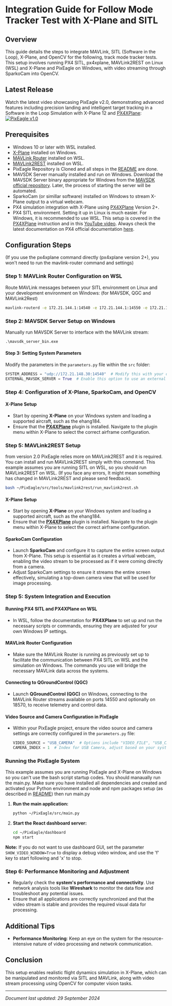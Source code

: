 
# Integration Guide for Follow Mode Tracker Test with X-Plane and SITL

## Overview
This guide details the steps to integrate MAVLink, SITL (Software in the Loop), X-Plane, and OpenCV for the following, track mode tracker tests. This setup involves running PX4 SITL, px4xplane, MAVLink2REST on Linux (WSL) and X-Plane and PixEagle on Windows, with video streaming through SparkoCam into OpenCV.

## Latest Release
Watch the latest video showcasing PixEagle v2.0, demonstrating advanced features including precision landing and intelligent target tracking in a Software in the Loop Simulation with X-Plane 12 and [PX4XPlane](https://github.com/alireza787b/px4xplane):
[![PixEagle v1.0](https://github.com/user-attachments/assets/4acd965b-34c1-456e-be70-d4cc7f26eddb)](https://youtu.be/hw5MU0mPx2I)


## Prerequisites
- Windows 10 or later with WSL installed.
- [X-Plane](https://www.x-plane.com/desktop/try-it/) installed on Windows.
- [MAVLink Router](https://github.com/mavlink/mavlink2rest) installed on WSL.
- [MAVLink2REST](https://github.com/mavlimvnk-router/mavlink-router) installed on WSL.
- PixEagle Repository is Cloned and all steps in the [README](https://github.com/alireza787b/PixEagle/blob/main/README.md) are done.
- MAVSDK Server manually installed and run on Windows. Download the MAVSDK Server binary appropriate for Windows from the [MAVSDK official repository](https://github.com/mavlink/MAVSDK/releases). Later, the process of starting the server will be automated.
- SparkoCam (or simillar software) installed on Windows to stream X-Plane output to a virtual webcam.
- PX4 simulation integration with X-Plane using [PX4XPlane](https://github.com/alireza787b/px4xplane) Version 2+.
- PX4 SITL environment. Setting it up in Linux is much easier. For Windows, it is recommended to use WSL. This setup is covered in the [PX4XPlane](https://github.com/alireza787b/px4xplane) instruction and in this [YouTube video](https://www.youtube.com/watch?v=iVU8ZNoMn_U). Always check the latest documentation on PX4 official documentation [here](https://docs.px4.io/main/en/dev_setup/dev_env_windows_wsl.html).


## Configuration Steps
(If you use the px4xplane command directly (px4xplane version 2+), you won't need to run the mavlink-router command and settings)
### Step 1: MAVLink Router Configuration on WSL
Route MAVLink messages between your SITL environment on Linux and your development environment on Windows: (for MAVSDK, QGC and MAVLink2Rest)

```bash
mavlink-routerd -e 172.21.144.1:14540 -e 172.21.144.1:14550 -e 172.21.144.1:14569 -e 127.0.0.1:14569 0.0.0.0:14550
```

### Step 2: MAVSDK Server Setup on Windows
Manually run MAVSDK Server to interface with the MAVLink stream:

```cmd
.\mavsdk_server_bin.exe
```
#### Step 3: Setting System Parameters
Modify the parameters in the `parameters.py` file within the `src` folder:

```python
SYSTEM_ADDRESS = "udp://172.21.148.30:14540"  # Modify this with your own WSL IP if different.
EXTERNAL_MAVSDK_SERVER = True  # Enable this option to use an external MAVSDK server.
```
### Step 4: Configuration of X-Plane, SparkoCam, and OpenCV

#### **X-Plane Setup**
- Start by opening **X-Plane** on your Windows system and loading a supported aircraft, such as the ehang184.
- Ensure that the **[PX4XPlane](https://github.com/alireza787b/px4xplane)** plugin is installed. Navigate to the plugin menu within X-Plane to select the correct airframe configuration.

### Step 5: MAVLink2REST Setup
from version 2.0 PixEagle relies more on MAVLink2REST and it is required. You can install and run MAVLink2REST simply with this command. This example assumes you are running SITL on WSL, so you should run MAVLink2REST on WSL. (If you face any errors, It might mean something has changed in MAVLink2REST and please send feedback).
```bash
bash ~/PixEagle/src/tools/mavlink2rest/run_mavlink2rest.sh
```
#### **X-Plane Setup**
- Start by opening **X-Plane** on your Windows system and loading a supported aircraft, such as the ehang184.
- Ensure that the **[PX4XPlane](https://github.com/alireza787b/px4xplane)** plugin is installed. Navigate to the plugin menu within X-Plane to select the correct airframe configuration.

#### **SparkoCam Configuration**
- Launch **SparkoCam** and configure it to capture the entire screen output from X-Plane. This setup is essential as it creates a virtual webcam, enabling the video stream to be processed as if it were coming directly from a camera.
- Adjust SparkoCam settings to ensure it streams the entire screen effectively, simulating a top-down camera view that will be used for image processing.


### Step 5: System Integration and Execution

#### **Running PX4 SITL and PX4XPlane on WSL**
- In WSL, follow the documentation for **PX4XPlane** to set up and run the necessary scripts or commands, ensuring they are adjusted for your own Windows IP settings.

#### **MAVLink Router Configuration**
- Make sure the MAVLink Router is running as previously set up to facilitate the communication between PX4 SITL on WSL and the simulation on Windows. The commands you use will bridge the necessary MAVLink data across the systems.

#### **Connecting to QGroundControl (QGC)**
- Launch **QGroundControl (QGC)** on Windows, connecting to the MAVLink Router streams available on ports 14550 and optionally on 18570, to receive telemetry and control data.

#### **Video Source and Camera Configuration in PixEagle**
- Within your PixEagle project, ensure the video source and camera settings are correctly configured in the `parameters.py` file:
    ```python
    VIDEO_SOURCE = "USB_CAMERA"  # Options include "VIDEO_FILE", "USB_CAMERA", "RTSP_STREAM", "UDP_STREAM", "HTTP_STREAM".
    CAMERA_INDEX = 1  # Index for USB Camera, adjust based on your system setup.
    ```

### Running the PixEagle System

This example assumes you are running PixEagle and X-Plane on Windows so you can't use the bash script startup codes. You should manaually run the main.py. Make sure you have installed all dependencies and created and activated your Python environment and node and npm packages setup (as described in [README](https://github.com/alireza787b/PixEagle/blob/main/README.md)) then run main.py

1. **Run the main application:**
   ```bash
   python ~/PixEagle/src/main.py
   ```
3. **Start the React dashboard server:**
   ```bash
   cd ~/PixEagle/dashboard
   npm start
   ```
**Note:** If you do not want to use dashboard GUI, set the parameter `SHOW_VIDEO_WINDOW=True` to display a debug video window, and use the 'f' key to start following and 'x' to stop.

### Step 6: Performance Monitoring and Adjustment

- Regularly check the **system's performance and connectivity**. Use network analysis tools like **Wireshark** to monitor the data flow and troubleshoot any potential issues.
- Ensure that all applications are correctly synchronized and that the video stream is stable and provides the required visual data for processing.


## Additional Tips
- **Performance Monitoring**: Keep an eye on the system for the resource-intensive nature of video processing and network communication.

## Conclusion
This setup enables realistic flight dynamics simulation in X-Plane, which can be manipulated and monitored via SITL and MAVLink, along with video stream processing using OpenCV for computer vision tasks.

---

*Document last updated: 29 September 2024*
